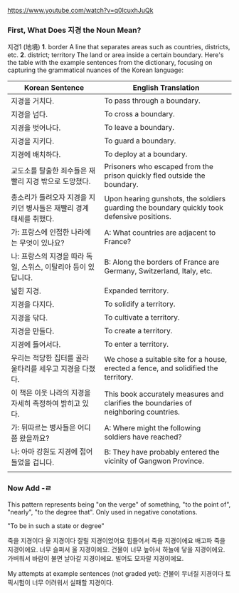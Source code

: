 https://www.youtube.com/watch?v=q0lcuxhJuQk

### First, What Does 지경 the Noun Mean?

지경1 (地境)
**1**. border
A line that separates areas such as countries, districts, etc.
**2**. district; territory
The land or area inside a certain boundary.
Here's the table with the example sentences from the dictionary, focusing on capturing the grammatical nuances of the Korean language:

| Korean Sentence                        | English Translation                                                                         |
| -------------------------------------- | ------------------------------------------------------------------------------------------- |
| 지경을 거치다.                               | To pass through a boundary.                                                                 |
| 지경을 넘다.                                | To cross a boundary.                                                                        |
| 지경을 벗어나다.                              | To leave a boundary.                                                                        |
| 지경을 지키다.                               | To guard a boundary.                                                                        |
| 지경에 배치하다.                              | To deploy at a boundary.                                                                    |
| 교도소를 탈출한 죄수들은 재빨리 지경 밖으로 도망쳤다.         | Prisoners who escaped from the prison quickly fled outside the boundary.                    |
| 총소리가 들려오자 지경을 지키던 병사들은 재빨리 경계 태세를 취했다. | Upon hearing gunshots, the soldiers guarding the boundary quickly took defensive positions. |
| 가: 프랑스에 인접한 나라에는 무엇이 있나요?              | A: What countries are adjacent to France?                                                   |
| 나: 프랑스의 지경을 따라 독일, 스위스, 이탈리아 등이 있답니다.  | B: Along the borders of France are Germany, Switzerland, Italy, etc.                        |
| 넓힌 지경.                                 | Expanded territory.                                                                         |
| 지경을 다지다.                               | To solidify a territory.                                                                    |
| 지경을 닦다.                                | To cultivate a territory.                                                                   |
| 지경을 만들다.                               | To create a territory.                                                                      |
| 지경에 들어서다.                              | To enter a territory.                                                                       |
| 우리는 적당한 집터를 골라 울타리를 세우고 지경을 다졌다.       | We chose a suitable site for a house, erected a fence, and solidified the territory.        |
| 이 책은 이웃 나라의 지경을 자세히 측정하여 밝히고 있다.       | This book accurately measures and clarifies the boundaries of neighboring countries.        |
| 가: 뒤따르는 병사들은 어디쯤 왔을까요?                 | A: Where might the following soldiers have reached?                                         |
| 나: 아마 강원도 지경에 접어들었을 겁니다.               | B: They have probably entered the vicinity of Gangwon Province.                             |
|                                        |                                                                                             |

### Now Add -ㄹ

This pattern represents being "on the verge" of something, "to the point of", "nearly", "to the degree that". Only used in negative conotations.

"To be in such a state or degree"

죽을 지경이다
울 지경이다
잘릴 지경이었어요
힘들어서 죽을 지경이에요
배고파 죽을 지경이에요.
너무 슬퍼서 울 지경이에요.
건물이 너무 높아서 하늘에 닿을 지경이에요.
가벼워서 바람이 불면 날아갈 지경이에요.
빌어도 모자랄 지경이에요.

My attempts at example sentences (not graded yet):
건불이 무너질 지경이다
토픽시험이 너무 어려워서 실패할 지경이다.




